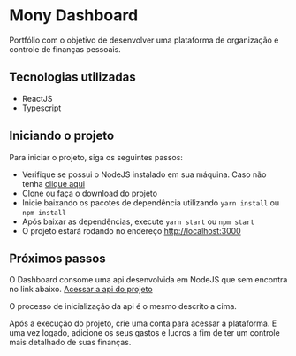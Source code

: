 
# Mony Dashboard 

Portfólio com o objetivo de desenvolver uma plataforma de organização e controle de finanças pessoais.

## Tecnologias utilizadas

- ReactJS   
- Typescript

## Iniciando o projeto

Para iniciar o projeto, siga os seguintes passos:

- Verifique se possui o NodeJS instalado em sua máquina. Caso não tenha [clique aqui](https://nodejs.org/en/)
- Clone ou faça o download do projeto
- Inicie baixando os pacotes de dependência utilizando `yarn install` ou `npm install`
- Após baixar as dependências, execute `yarn start` ou `npm start`
- O projeto estará rodando no endereço [http://localhost:3000](http://localhost:3000)

## Próximos passos

O Dashboard consome uma api desenvolvida em NodeJS que sem encontra no link abaixo.
[Acessar a api do projeto](https://github.com/lucasesteves/mony-api) 

O processo de inicialização da api é o mesmo descrito a cima.

Após a execução do projeto, crie uma conta para acessar a plataforma. E uma vez logado, adicione os seus gastos e lucros a fim de ter um controle mais detalhado de suas finanças.